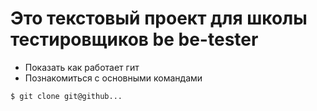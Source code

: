 # Это текстовый проект для школы тестировщиков be be-tester
+ Показать как работает гит
+ Познакомиться с основными командами
```bash
$ git clone git@github...
